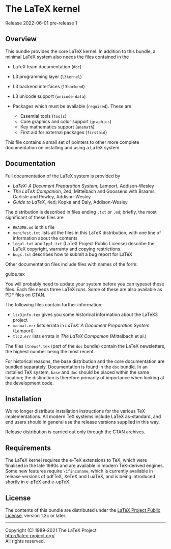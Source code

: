 The LaTeX kernel
================

Release 2022-06-01 pre-release 1

Overview
--------

This bundle provides the core LaTeX kernel. In addition to this bundle,
a minimal LaTeX system also needs the files contained in the

- LaTeX team documentation (`doc`)
- L3 programming layer (`l3kernel`)
- L3 backend interfaces (`l3backend`)
- L3 unicode support (`unicode-data`)

- Packages which must be available (`required`). These are
  - Essential tools (`tools`)
  - Core graphics and color support (`graphics`)
  - Key mathematics support (`amsmath`)
  - First aid for external packages (`firstaid`)

This file contains a small set of pointers to other more complete
documentation on installing and using a LaTeX system.

Documentation
-------------

Full documentation of the LaTeX system is provided by

- _LaTeX: A Document Preparation System_; Lamport, Addison-Wesley
- _The LaTeX Companion_, 2ed; Mittelbach and Goossens with Braams, Carlisle
  and Rowley, Addison-Wesley
- _Guide to LaTeX_, 4ed; Kopka and Daly, Addison-Wesley

The distribution is described in files ending `.txt` or `.md`; briefly,
the most significant of these files are

- `README.md` is this file
- `manifest.txt` lists all the files in this LaTeX distribution,
   with one line of information about the contents
- `legal.txt` and `lppl.txt` (LaTeX Project Public License) describe the
   LaTeX copyright, warranty and copying restrictions.
- `bugs.txt` describes how to submit a bug report for LaTeX

Other documentation files include files with names of the form:

   <xxx>guide.tex

You will probably need to update your system before you can typeset
these files.  Each file needs three LaTeX runs.  Some of these are
also available as PDF files on [CTAN](https://www.ctan.org).

The following files contain further information:

- `ltx3info.tex` gives you some historical information about the LaTeX3
   project
- `manual.err` lists errata in _LaTeX: A Document Preparation System_ (Lamport)
- `tlc2.err` lists errata in _The LaTeX Companion_ (Mittelbach et al.)

The files `ltnews*.tex` (part of the `doc` bundle) contain the LaTeX
newsletters, the highest number being the most recent.

For historical reasons, the base distribution and the core documentation
are bundled separately. Documentation is found in the `doc` bundle. In an
installed TeX system, `base` and `doc` should be placed within the same
location; the distinction is therefore primarily of importance when looking
at the development code.

Installation
------------

We no longer distribute installation instructions for the various TeX
implementations. All modern TeX systems include LaTeX as-standard, and end
users should in general use the release versions supplied in this way.

Release distribution is carried out only through the CTAN archives.

Requirements
------------

The LaTeX kernel requires the e-TeX extensions to TeX, which were finalised
in the late 1990s and are available in modern TeX-derived engines. Some new
features require `\ifincsname`, which is currently available in release
versions of pdfTeX, XeTeX and LuaTeX, and is being introduced shortly in
e-pTeX and e-upTeX.

License
-------

The contents of this bundle are distributed under the [LaTeX Project
Public License](https://www.latex-project.org/lppl/lppl-1-3c/),
version 1.3c or later.

-----

<p>Copyright (C) 1989-2021 The LaTeX Project <br />
<a href="http://latex-project.org/">http://latex-project.org/</a> <br />
All rights reserved.</p>

